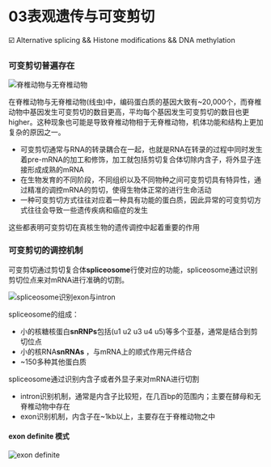 # 03表观遗传与可变剪切

:ballot_box_with_check: Alternative splicing && Histone modifications && DNA methylation   

### 可变剪切普遍存在

![脊椎动物与无脊椎动物](https://user-images.githubusercontent.com/39325949/68446729-92960f80-0218-11ea-8968-dfbd6e5749b2.png)

  在脊椎动物与无脊椎动物(线虫)中，编码蛋白质的基因大致有~20,000个，而脊椎动物中基因发生可变剪切的数目更高，平均每个基因发生可变剪切的数目也更higher。这种现象也可能是导致脊椎动物相于无脊椎动物，机体功能和结构上更加复杂的原因之一。

+ 可变剪切通常与RNA的转录耦合在一起，也就是RNA在转录的过程中同时发生着pre-mRNA的加工和修饰，加工就包括剪切复合体切除内含子，将外显子连接形成成熟的mRNA
+ 在生物发育的不同阶段，不同组织以及不同物种之间可变剪切具有特异性，通过精准的调控mRNA的剪切，使得生物体正常的进行生命活动
+ 一种可变剪切方式往往对应着一种具有功能的蛋白质，因此异常的可变剪切方式往往会导致一些遗传疾病和癌症的发生

这些都表明可变剪切在真核生物的遗传调控中起着重要的作用

### 可变剪切的调控机制

 可变剪切通过剪切复合体**spliceosome**行使对应的功能，spliceosome通过识别剪切位点来对mRNA进行准确的切割。

![spliceosome识别exon与intron](https://user-images.githubusercontent.com/39325949/67864513-abd7f580-fb60-11e9-9c91-e244485c3e70.png)

spliceosome的组成：

+ 小的核糖核蛋白**snRNPs**包括(u1 u2 u3 u4 u5)等多个亚基，通常是结合到剪切位点
+ 小的核RNA**snRNAs** ，与mRNA上的顺式作用元件结合
+ ~150多种其他蛋白质

spliceosome通过识别内含子或者外显子来对mRNA进行切割

+ intron识别机制，通常是内含子比较短，在几百bp的范围内；主要在酵母和无脊椎动物中存在
+ exon识别机制，内含子在~1kb以上，主要存在于脊椎动物之中

#### exon definite 模式

![exon definite](https://user-images.githubusercontent.com/39325949/68446743-9de93b00-0218-11ea-85c1-c2fa935d8134.jpg)







